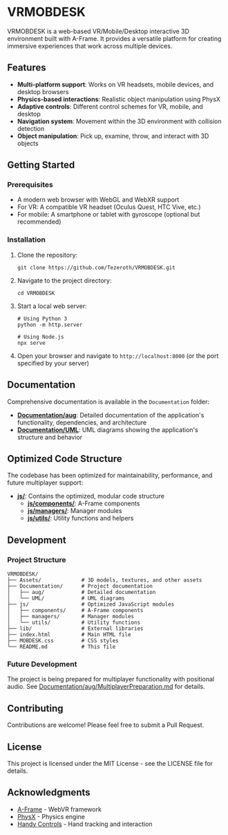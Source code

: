 # VRMOBDESK

VRMOBDESK is a web-based VR/Mobile/Desktop interactive 3D environment built with A-Frame. It provides a versatile platform for creating immersive experiences that work across multiple devices.

## Features

- **Multi-platform support**: Works on VR headsets, mobile devices, and desktop browsers
- **Physics-based interactions**: Realistic object manipulation using PhysX
- **Adaptive controls**: Different control schemes for VR, mobile, and desktop
- **Navigation system**: Movement within the 3D environment with collision detection
- **Object manipulation**: Pick up, examine, throw, and interact with 3D objects

## Getting Started

### Prerequisites

- A modern web browser with WebGL and WebXR support
- For VR: A compatible VR headset (Oculus Quest, HTC Vive, etc.)
- For mobile: A smartphone or tablet with gyroscope (optional but recommended)

### Installation

1. Clone the repository:
   ```
   git clone https://github.com/Tezeroth/VRMOBDESK.git
   ```

2. Navigate to the project directory:
   ```
   cd VRMOBDESK
   ```

3. Start a local web server:
   ```
   # Using Python 3
   python -m http.server
   
   # Using Node.js
   npx serve
   ```

4. Open your browser and navigate to `http://localhost:8000` (or the port specified by your server)

## Documentation

Comprehensive documentation is available in the `Documentation` folder:

- **[Documentation/aug](./Documentation/aug)**: Detailed documentation of the application's functionality, dependencies, and architecture
- **[Documentation/UML](./Documentation/UML)**: UML diagrams showing the application's structure and behavior

## Optimized Code Structure

The codebase has been optimized for maintainability, performance, and future multiplayer support:

- **[js/](./js)**: Contains the optimized, modular code structure
  - **[js/components/](./js/components)**: A-Frame components
  - **[js/managers/](./js/managers)**: Manager modules
  - **[js/utils/](./js/utils)**: Utility functions and helpers

## Development

### Project Structure

```
VRMOBDESK/
├── Assets/             # 3D models, textures, and other assets
├── Documentation/      # Project documentation
│   ├── aug/            # Detailed documentation
│   └── UML/            # UML diagrams
├── js/                 # Optimized JavaScript modules
│   ├── components/     # A-Frame components
│   ├── managers/       # Manager modules
│   └── utils/          # Utility functions
├── lib/                # External libraries
├── index.html          # Main HTML file
├── MOBDESK.css         # CSS styles
└── README.md           # This file
```

### Future Development

The project is being prepared for multiplayer functionality with positional audio. See [Documentation/aug/MultiplayerPreparation.md](./Documentation/aug/MultiplayerPreparation.md) for details.

## Contributing

Contributions are welcome! Please feel free to submit a Pull Request.

## License

This project is licensed under the MIT License - see the LICENSE file for details.

## Acknowledgments

- [A-Frame](https://aframe.io/) - WebVR framework
- [PhysX](https://github.com/c-frame/physx) - Physics engine
- [Handy Controls](https://github.com/c-frame/handy-work) - Hand tracking and interaction
